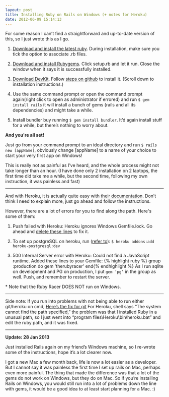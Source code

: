 ```yaml
---
layout: post
title: Installing Ruby on Rails on Windows (+ notes for Heroku)
date: 2012-06-09 15:14:13
---
```


For some reason I can’t find a straightforward and up-to-date version of this, so I just wrote this as I go.

1. [Download and install the latest ruby](http://rubyforge.org/frs/?group_id=167&release_id=5246).
During installation, make sure you tick the option to associate .rb files.

2. [Download and install Rubygems](http://rubyforge.org/frs/?group_id=126&release_id=2471).
Click setup.rb and let it run. Close the window when it says it is successfully installed.

3. [Download DevKit](http://rubyinstaller.org/downloads/). Follow [steps on github](https://github.com/oneclick/rubyinstaller/wiki/Development-Kit) to install it. (Scroll down to installation instructions.)

4. Use the same command prompt or open the command prompt again(right click to open as administrator if errored) and run ```$ gem install rails``` it will install a bunch of gems (rails and all its dependencies) and might take a while.

5. Install bundler buy running ```$ gem install bundler```. It’d again install stuff for a while, but there’s nothing to worry about. 

**And you're all set!**

Just go from your command prompt to an ideal directory and run ```$ rails new [appName]```, obviously change [appName] to a name of your choice to start your very first app on Windows!

This is really not as painful as I’ve heard, and the whole process might not take longer than an hour. (I have done only 2 installation on 2 laptops, the first time did take me a while, but the second time, following my own instruction, it was painless and fast)

---

And with Heroku, it is actually quite easy with [their documentation](https://devcenter.heroku.com/articles/quickstart). Don’t think I need to explain more, just go ahead and follow the instructions.

However, there are a lot of errors for you to find along the path. Here's some of them:

1. Push failed with Heroku: Heroku ignores Windows Gemfile.lock. Go ahead and [delete these lines](http://stackoverflow.com/a/6811013/1388427) to fix it.

2. To set up postgreSQL on heroku, run ([refer to](https://postgres.heroku.com/blog/past/2012/4/26/heroku_postgres_development_plan/)):
    ```$ heroku addons:add heroku-postgresql:dev```

3. 500 Internal Server error with Heroku: Could not find a JavaScript runtime. Added these lines to your Gemfile:
  {% highlight ruby %}
  group :production do
    gem 'therubyracer'
  end{% endhighlight %}
  As I run sqlite on development and PG on production, I put `gem ‘pg’` in the group as well. Push, and remember to restart the server.

  \* Note that the Ruby Racer DOES NOT run on Windows.

---

Side note: If you run into problems with not being able to run either git/heroku on cmd,
[Here’s the fix for git](http://stackoverflow.com/questions/4492979/git-is-not-recognized-as-an-internal-or-external-command)
For Heroku, shell says “The system cannot find the path specified,” the problem was that I installed Ruby in a unusual path, so I just went into “program files\Heroku\bin\heroku.bat” and edit the ruby path, and it was fixed.

---

**Update: 28 Jan 2013**

Just installed Rails again on my friend’s Windows machine, so I re-wrote some of the instructions, hope it’s a lot clearer now.

I got a new Mac a few month back, life is now a lot easier as a developer. But I cannot say it was painless the first time I set up rails on Mac, perhaps even more painful. The thing that made the difference was that a lot of the gems do not work on Windows, but they do on Mac. So if you’re installing Rails on Windows, you would still run into a lot of problems down the line with gems, it would be a good idea to at least start planning for a Mac. :)